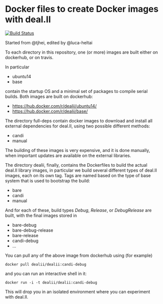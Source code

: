 # Docker files to create Docker images with deal.II  

[![Build Status](https://travis-ci.org/dealii/docker-files.svg?branch=master)](https://travis-ci.org/dealii/docker-files)

Started from @tjhei, edited by @luca-heltai

To each directory in this repository, one (or more) images are built either on dockerhub, or on travis. 

In particular

- ubuntu14
- base

contain the startup OS and a minimal set of packages to compile serial builds. Both images are built
on dockerhub:

- https://hub.docker.com/r/dealii/ubuntu14/
- https://hub.docker.com/r/dealii/base/

The directory full-deps contain docker images to download and install all external dependencies
for deal.II, using two possible different methods:

- candi
- manual

The building of these images is very expensive, and it is done manually, when important updates
are available on the external libraries.

The directory dealii, finally, contains the Dockerfiles to build the actual deal.II library images, 
in particular we build several different types of deal.II images, each on its own tag. Tags are named
based on the type of base system that is used to bootstrap the build:

- bare
- candi
- manual

And for each of these, build types *Debug*, *Release*, or *DebugRelease* are built, with the final
images stored in

- bare-debug
- bare-debug-release
- bare-release
- candi-debug
- ...

You can pull any of the above image from dockerhub using (for example)

    docker pull dealii/dealii:candi-debug

and you can run an interactive shell in it:

    docker run -i -t dealii/dealii:candi-debug

This will drop you in an isolated environment where you can experiment with deal.II. 
